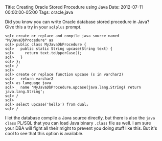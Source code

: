 Title: Creating Oracle Stored Procedure using Java
Date: 2012-07-11 00:00:00-05:00
Tags: oracle,java


Did you know you can write Oracle database stored procedure in Java? Give this a try in your `sqlplus` prompt.

```
sql> create or replace and compile java source named "MyJavaDbProcedure" as
sql> public class MyJavaDbProcedure {
sql>   public static String upcase(String text) {
sql>     return text.toUpperCase();
sql>   }
sql> };
sql> /
sql> 
sql> create or replace function upcase (s in varchar2)
sql>   return varchar2
sql> as language java
sql>   name 'MyJavaDbProcedure.upcase(java.lang.String) return java.lang.String';
sql> /
sql> 
sql> select upcase('hello') from dual;
sql> /
```

I let the database compile a Java source directly, but there is also the `java class` PL/SQL that you can load Java binary `.class` file as well. I am sure your DBA will fight all their might to prevent you doing stuff like this. But it's cool to see that this option is available.

